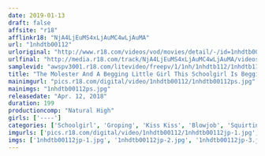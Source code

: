 ```yaml
---
date: 2019-01-13
draft: false
affsite: "r18"
afflinkr18: "NjA4LjEuMS4xLjAuMC4wLjAuMA"
url: "1nhdtb00112"
urloriginal: "http://www.r18.com/videos/vod/movies/detail/-/id=1nhdtb00112"
urlfinal: "http://media.r18.com/track/NjA4LjEuMS4xLjAuMC4wLjAuMA/videos/vod/movies/detail/-/id=1nhdtb00112"
samplevid: "awspv3001.r18.com/litevideo/freepv/1/1nh/1nhdtb112/1nhdtb112_dmb_w.mp4"
title: "The Molester And A Begging Little Girl This Schoolgirl Is Begging For Cock When She Pissed Herself For The First Time In Orgasmic Ecstasy"
mainimgurl: "pics.r18.com/digital/video/1nhdtb00112/1nhdtb00112ps.jpg"
mainimgs: "1nhdtb00112ps.jpg"
releasedate: "Apr. 12, 2018"
duration: 199
productioncomp: "Natural High"
girls: ['----']
categories: ['Schoolgirl', 'Groping', 'Kiss Kiss', 'Blowjob', 'Squirting', 'Hi-Def']
imgurls: ['pics.r18.com/digital/video/1nhdtb00112/1nhdtb00112jp-1.jpg', 'pics.r18.com/digital/video/1nhdtb00112/1nhdtb00112jp-2.jpg', 'pics.r18.com/digital/video/1nhdtb00112/1nhdtb00112jp-3.jpg', 'pics.r18.com/digital/video/1nhdtb00112/1nhdtb00112jp-4.jpg', 'pics.r18.com/digital/video/1nhdtb00112/1nhdtb00112jp-5.jpg', 'pics.r18.com/digital/video/1nhdtb00112/1nhdtb00112jp-6.jpg', 'pics.r18.com/digital/video/1nhdtb00112/1nhdtb00112jp-7.jpg', 'pics.r18.com/digital/video/1nhdtb00112/1nhdtb00112jp-8.jpg', 'pics.r18.com/digital/video/1nhdtb00112/1nhdtb00112jp-9.jpg', 'pics.r18.com/digital/video/1nhdtb00112/1nhdtb00112jp-10.jpg', 'pics.r18.com/digital/video/1nhdtb00112/1nhdtb00112jp-11.jpg', 'pics.r18.com/digital/video/1nhdtb00112/1nhdtb00112jp-12.jpg', 'pics.r18.com/digital/video/1nhdtb00112/1nhdtb00112jp-13.jpg', 'pics.r18.com/digital/video/1nhdtb00112/1nhdtb00112jp-14.jpg', 'pics.r18.com/digital/video/1nhdtb00112/1nhdtb00112jp-15.jpg', 'pics.r18.com/digital/video/1nhdtb00112/1nhdtb00112jp-16.jpg', 'pics.r18.com/digital/video/1nhdtb00112/1nhdtb00112jp-17.jpg', 'pics.r18.com/digital/video/1nhdtb00112/1nhdtb00112jp-18.jpg', 'pics.r18.com/digital/video/1nhdtb00112/1nhdtb00112jp-19.jpg', 'pics.r18.com/digital/video/1nhdtb00112/1nhdtb00112jp-20.jpg']
imgs: ['1nhdtb00112jp-1.jpg', '1nhdtb00112jp-2.jpg', '1nhdtb00112jp-3.jpg', '1nhdtb00112jp-4.jpg', '1nhdtb00112jp-5.jpg', '1nhdtb00112jp-6.jpg', '1nhdtb00112jp-7.jpg', '1nhdtb00112jp-8.jpg', '1nhdtb00112jp-9.jpg', '1nhdtb00112jp-10.jpg', '1nhdtb00112jp-11.jpg', '1nhdtb00112jp-12.jpg', '1nhdtb00112jp-13.jpg', '1nhdtb00112jp-14.jpg', '1nhdtb00112jp-15.jpg', '1nhdtb00112jp-16.jpg', '1nhdtb00112jp-17.jpg', '1nhdtb00112jp-18.jpg', '1nhdtb00112jp-19.jpg', '1nhdtb00112jp-20.jpg']
---
```

